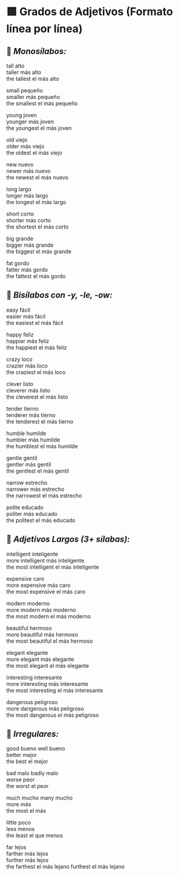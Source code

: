 
# 🟦 **Grados de Adjetivos (Formato línea por línea)**

## 🔹 *Monosílabos:*

tall    alto  
taller    más alto  
the tallest    el más alto  

small    pequeño  
smaller    más pequeño  
the smallest    el más pequeño  

young    joven  
younger    más joven  
the youngest    el más joven  

old    viejo  
older    más viejo  
the oldest    el más viejo  

new    nuevo  
newer    más nuevo  
the newest    el más nuevo  

long    largo  
longer    más largo  
the longest    el más largo  

short    corto  
shorter    más corto  
the shortest    el más corto  

big    grande  
bigger    más grande  
the biggest    el más grande  

fat    gordo  
fatter    más gordo  
the fattest    el más gordo  

## 🔹 *Bisílabos con -y, -le, -ow:*

easy    fácil  
easier    más fácil  
the easiest    el más fácil  

happy    feliz  
happier    más feliz  
the happiest    el más feliz  

crazy    loco  
crazier    más loco  
the craziest    el más loco  

clever    listo  
cleverer    más listo  
the cleverest    el más listo  

tender    tierno  
tenderer    más tierno  
the tenderest    el más tierno  

humble    humilde  
humbler    más humilde  
the humblest    el más humilde  

gentle    gentil  
gentler    más gentil  
the gentlest    el más gentil  

narrow    estrecho  
narrower    más estrecho  
the narrowest    el más estrecho  

polite    educado  
politer    más educado  
the politest    el más educado  

## 🔹 *Adjetivos Largos (3+ sílabas):*

intelligent    inteligente  
more intelligent    más inteligente  
the most intelligent    el más inteligente  

expensive    caro  
more expensive    más caro  
the most expensive    el más caro  

modern    moderno  
more modern    más moderno  
the most modern    el más moderno  

beautiful    hermoso  
more beautiful    más hermoso  
the most beautiful    el más hermoso  

elegant    elegante  
more elegant    más elegante  
the most elegant    el más elegante  

interesting    interesante  
more interesting    más interesante  
the most interesting    el más interesante  

dangerous    peligroso  
more dangerous    más peligroso  
the most dangerous    el más peligroso  

## 🔹 *Irregulares:*

good    bueno
well    bueno  
better    mejor  
the best    el mejor  

bad    malo 
badly    malo  
worse    peor  
the worst    el peor  

much    mucho 
many    mucho  
more    más  
the most    el más  

little    poco  
less    menos  
the least    el que menos  

far    lejos  
farther    más lejos  
further    más lejos  
the farthest    el más lejano
furthest    el más lejano  

